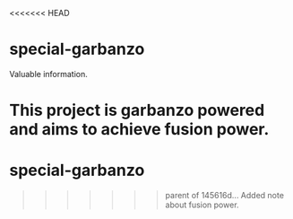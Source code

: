 <<<<<<< HEAD
# special-garbanzo
Valuable information.

This project is garbanzo powered and aims to achieve fusion power.
=======
# special-garbanzo
>>>>>>> parent of 145616d... Added note about fusion power.
